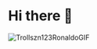 # Hi there 🤙
![Trollszn123RonaldoGIF](https://github.com/user-attachments/assets/56186363-0f4e-450d-a7cd-87405702852f)

